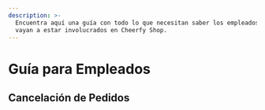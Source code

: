 ```yaml
---
description: >-
  Encuentra aquí una guía con todo lo que necesitan saber los empleados que
  vayan a estar involucrados en Cheerfy Shop.
---
```


# Guía para Empleados

## Cancelación de Pedidos

## 

